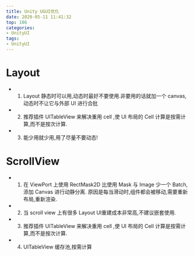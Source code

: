 ```yaml
---
title: Unity UGUI优化
date: 2020-05-11 11:41:32
top: 106
categories:
- UnityUI
tags:
- UnityUI
---
```


# Layout

* 1. Layout 静态时可以用,动态时最好不要使用.非要用的话就加一个 canvas,动态时不让它与外部 UI 进行合批
    
* 2. 推荐插件  UITableView 来解决重用 cell ,使 UI 布局的 Cell 计算是按需计算,而不是按次计算.
    
* 3. 能少用就少用,用了尽量不要动态!

# ScrollView

* 1. 在 ViewPort 上使用 RectMask2D 比使用 Mask 与 Image 少一个 Batch,添加 Canvas 进行动静分离.
    原因是每当滑动时,组件都会被移动,需要重新布局,重新渲染.
    
* 2. 当 scroll view 上有很多 Layout UI重建成本非常高,不建议嵌套使用.
    
* 3. 推荐插件  UITableView 来解决重用 cell ,使 UI 布局的 Cell 计算是按需计算,而不是按次计算.
    
* 4. UITableView 缓存池,按需计算

